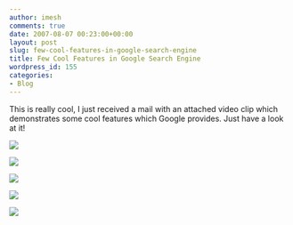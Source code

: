 ```yaml
---
author: imesh
comments: true
date: 2007-08-07 00:23:00+00:00
layout: post
slug: few-cool-features-in-google-search-engine
title: Few Cool Features in Google Search Engine
wordpress_id: 155
categories:
- Blog
---
```


This is really cool, I just received a mail with an attached video clip which demonstrates some cool features which Google provides. Just have a look at it!




![](http://rootfolder.info/images/GoogleSearchEngineFeatures/google_calc1.png)




![](http://rootfolder.info/images/GoogleSearchEngineFeatures/google_speed_of_light.png)




![](http://rootfolder.info/images/GoogleSearchEngineFeatures/google_speed_of_sound.png)




![](http://rootfolder.info/images/GoogleSearchEngineFeatures/google_1_meter_in_feet.png)




![](http://rootfolder.info/images/GoogleSearchEngineFeatures/google_1_usd_in_yen.png)

